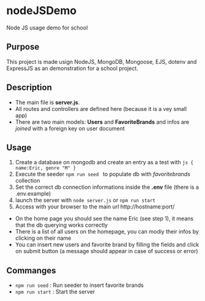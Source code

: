 # nodeJSDemo
Node JS usage demo for school 

## Purpose

This project is made usign NodeJS, MongoDB, Mongoose, EJS, dotenv and ExpressJS as an demonstration for a school project.

## Description

- The main file is **server.js**.
- All routes and controllers are defined here (because it is a vey small app)
- There are two main models: **Users** and **FavoriteBrands** and infos are *joined* with a foreign key on user document

## Usage
1. Create a database on mongodb and create an entry as a test with ```js { name:Eric, genre "M" }``` 
2. Execute the seeder ```npm run seed ``` to populate db with *favoritebrands* collection
3. Set the correct db connection informations inside the **.env** file (there is a .env.example)
4. launch the server with ```node server.js``` or ``` npm run start ```
5. Access with your browser to the main url http://hostname:port/

- On the home page you should see the name Eric (see step 1), it means that the db querying works correctly
- There is a list of all users on the homepage, you can modiy their infos by clicking on their name
- You can insert new users and favorite brand by filling the fields and click on submit button (a message should appear in case of success or error)


## Commanges
- ``` npm run seed ``` : Run seeder to insert favorite brands
- ``` npm run start ``` : Start the server
